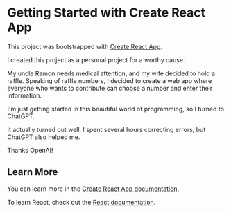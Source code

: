 # Getting Started with Create React App

This project was bootstrapped with [Create React App](https://github.com/facebook/create-react-app).

I created this project as a personal project for a worthy cause.

My uncle Ramon needs medical attention, and my wife decided to hold a raffle. Speaking of raffle numbers, I decided to create a web app where everyone who wants to contribute can choose a number and enter their information.

I'm just getting started in this beautiful world of programming, so I turned to ChatGPT.

It actually turned out well. I spent several hours correcting errors, but ChatGPT also helped me.

Thanks OpenAI!

## Learn More

You can learn more in the [Create React App documentation](https://facebook.github.io/create-react-app/docs/getting-started).

To learn React, check out the [React documentation](https://reactjs.org/).

